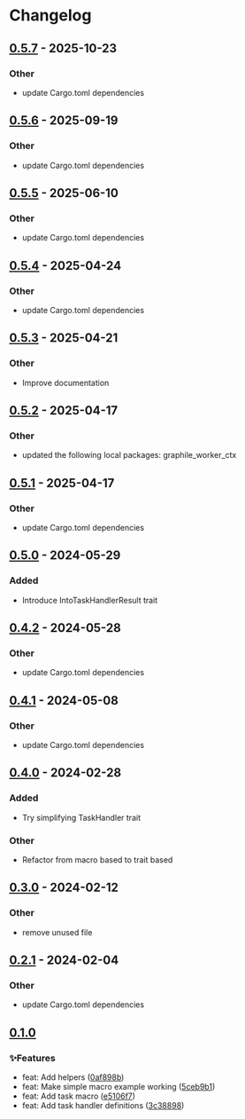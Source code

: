 # Changelog

## [0.5.7](https://github.com/leo91000/graphile_worker_rs/compare/graphile_worker_task_handler-v0.5.6...graphile_worker_task_handler-v0.5.7) - 2025-10-23

### Other

- update Cargo.toml dependencies

## [0.5.6](https://github.com/leo91000/graphile_worker_rs/compare/graphile_worker_task_handler-v0.5.5...graphile_worker_task_handler-v0.5.6) - 2025-09-19

### Other

- update Cargo.toml dependencies

## [0.5.5](https://github.com/leo91000/graphile_worker_rs/compare/graphile_worker_task_handler-v0.5.4...graphile_worker_task_handler-v0.5.5) - 2025-06-10

### Other

- update Cargo.toml dependencies

## [0.5.4](https://github.com/leo91000/graphile_worker_rs/compare/graphile_worker_task_handler-v0.5.3...graphile_worker_task_handler-v0.5.4) - 2025-04-24

### Other

- update Cargo.toml dependencies

## [0.5.3](https://github.com/leo91000/graphile_worker_rs/compare/graphile_worker_task_handler-v0.5.2...graphile_worker_task_handler-v0.5.3) - 2025-04-21

### Other

- Improve documentation

## [0.5.2](https://github.com/leo91000/graphile_worker_rs/compare/graphile_worker_task_handler-v0.5.1...graphile_worker_task_handler-v0.5.2) - 2025-04-17

### Other

- updated the following local packages: graphile_worker_ctx

## [0.5.1](https://github.com/leo91000/graphile_worker_rs/compare/graphile_worker_task_handler-v0.5.0...graphile_worker_task_handler-v0.5.1) - 2025-04-17

### Other

- update Cargo.toml dependencies

## [0.5.0](https://github.com/leo91000/graphile_worker_rs/compare/graphile_worker_task_handler-v0.4.2...graphile_worker_task_handler-v0.5.0) - 2024-05-29

### Added
- Introduce IntoTaskHandlerResult trait

## [0.4.2](https://github.com/leo91000/graphile_worker_rs/compare/graphile_worker_task_handler-v0.4.1...graphile_worker_task_handler-v0.4.2) - 2024-05-28

### Other
- update Cargo.toml dependencies

## [0.4.1](https://github.com/leo91000/graphile_worker_rs/compare/graphile_worker_task_handler-v0.4.0...graphile_worker_task_handler-v0.4.1) - 2024-05-08

### Other
- update Cargo.toml dependencies

## [0.4.0](https://github.com/leo91000/graphile_worker_rs/compare/graphile_worker_task_handler-v0.3.0...graphile_worker_task_handler-v0.4.0) - 2024-02-28

### Added
- Try simplifying TaskHandler trait

### Other
- Refactor from macro based to trait based

## [0.3.0](https://github.com/leo91000/graphile_worker_rs/compare/graphile_worker_task_handler-v0.2.1...graphile_worker_task_handler-v0.3.0) - 2024-02-12

### Other
- remove unused file

## [0.2.1](https://github.com/leo91000/graphile_worker_rs/compare/graphile_worker_task_handler-v0.2.0...graphile_worker_task_handler-v0.2.1) - 2024-02-04

### Other
- update Cargo.toml dependencies

## [0.1.0](https://github.com/leo91000/archimedes/releases/tag/archimedes_task_handler@0.1.0)


### ✨Features

* feat: Add helpers ([0af898b](https://github.com/leo91000/archimedes/commit/0af898b))
* feat: Make simple macro example working ([5ceb9b1](https://github.com/leo91000/archimedes/commit/5ceb9b1))
* feat: Add task macro ([e5106f7](https://github.com/leo91000/archimedes/commit/e5106f7))
* feat: Add task handler definitions ([3c38898](https://github.com/leo91000/archimedes/commit/3c38898))



